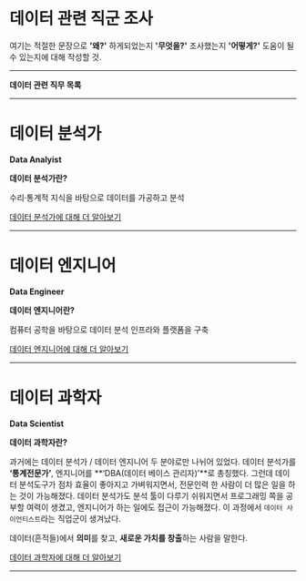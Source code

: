 # 데이터 관련 직군 조사

여기는 적절한 문장으로 **'왜?'** 하게되었는지 **'무엇을?'** 조사했는지 **'어떻게?'** 도움이 될 수 있는지에 대해 작성할 것.

---

**데이터 관련 직무 목록**

---

# 데이터 분석가

**Data Analyist**

**데이터 분석가란?** 

수리·통계적 지식을 바탕으로 데이터를 가공하고 분석

[데이터 분석가에 대해 더 알아보기](https://www.notion.so/697e6901da7843328c08793d0ca09c0f)

---

# 데이터 엔지니어

**Data Engineer**

**데이터 엔지니어란?**

컴퓨터 공학을 바탕으로 데이터 분석 인프라와 플랫폼을 구축

[데이터 엔지니어에 대해 더 알아보기](https://www.notion.so/6340189323394ecf9208e014a5eaff8a)

---

# 데이터 과학자

**Data Scientist**

**데이터 과학자란?**

과거에는 데이터 분석가 / 데이터 엔지니어 두 분야로만 나뉘어 있었다. 데이터 분석가를 **‘통계전문가’**, 엔지니어를 **‘DBA(데이터 베이스 관리자)’**로 총칭했다. 그런데 데이터 분석도구가 점차 효율이 좋아지고 가벼워지면서, 전문인력 한 사람이 더 많은 일을 하는 것이 가능해졌다. 데이터 분석가도 분석 툴이 다루기 쉬워지면서 프로그래밍 쪽을 공부할 여력이 생겼고, 엔지니어가 하는 일에도 접근이 가능해졌다. 이 과정에서 `데이터 사이언티스트`라는 직업군이 생겨났다.

데이터(흔적들)에서 **의미**를 찾고, **새로운 가치를 창출**하는 사람을 말한다.

[데이터 과학자에 대해 더 알아보기](https://www.notion.so/62fb6078a74f476fa102fefd6c182312)

---
